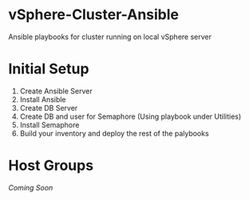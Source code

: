 # vSphere-Cluster-Ansible
Ansible playbooks for cluster running on local vSphere server

# Initial Setup
1. Create Ansible Server
2. Install Ansible
3. Create DB Server
4. Create DB and user for Semaphore (Using playbook under Utilities)
5. Install Semaphore
6. Build your inventory and deploy the rest of the palybooks

# Host Groups
*Coming Soon*